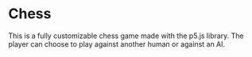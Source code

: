 # Chess

This is a fully customizable chess game made with the p5.js library.  The player can choose to play against another human or against an AI.
